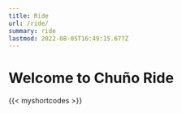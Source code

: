 ```yaml
---
title: Ride
url: /ride/
summary: ride
lastmod: 2022-08-05T16:49:15.677Z
---
```


# Welcome to Chuño Ride

{{< myshortcodes >}}